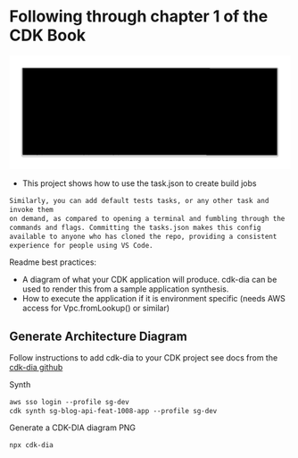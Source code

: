 # Following through chapter 1 of the CDK Book

![Architecture Diagram](diagramtest.png)

- This project shows how to use the task.json to create build jobs
```
Similarly, you can add default tests tasks, or any other task and invoke them
on demand, as compared to opening a terminal and fumbling through the
commands and flags. Committing the tasks.json makes this config
available to anyone who has cloned the repo, providing a consistent
experience for people using VS Code.
```

Readme best practices:

- A diagram of what your CDK application will produce. cdk-dia can be used to render this from a sample application synthesis.
- How to execute the application if it is environment specific (needs AWS access for Vpc.fromLookup() or similar)

## Generate Architecture Diagram

Follow instructions to add cdk-dia to your CDK project see docs from the [cdk-dia github](https://github.com/pistazie/cdk-dia)

Synth 
```
aws sso login --profile sg-dev
cdk synth sg-blog-api-feat-1008-app --profile sg-dev
```

Generate a CDK-DIA diagram PNG
```
npx cdk-dia
```